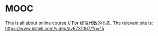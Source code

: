 # MOOC
This is all about online course.//
For 线性代数的本质, The relevant site is: https://www.bilibili.com/video/av6731067/?p=15
